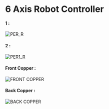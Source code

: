 <h1> 6 Axis Robot Controller </h1>


<h4> 1 :</h4>

![PER_R](https://user-images.githubusercontent.com/38166489/77441627-aaf57800-6e0f-11ea-874f-cbef119c32d2.jpg)


<h4> 2 :</h4>


![PER1_R](https://user-images.githubusercontent.com/38166489/77441630-ac26a500-6e0f-11ea-909f-31d1b2f50830.jpg)


<h4> Front Copper :</h4>

![FRONT COPPER](https://user-images.githubusercontent.com/38166489/77441622-a92bb480-6e0f-11ea-828d-e1a354881061.PNG)


<h4> Back Copper :</h4>

![BACK COPPER](https://user-images.githubusercontent.com/38166489/77441641-adf06880-6e0f-11ea-8a5c-0b5e2344863a.PNG)
